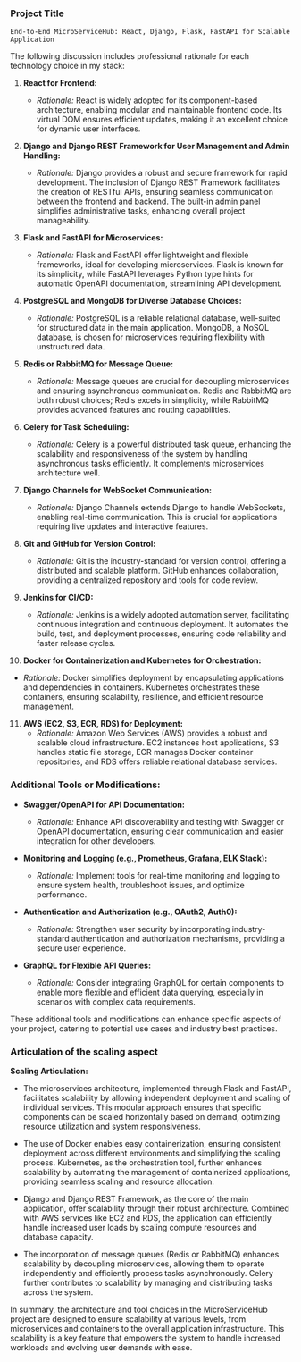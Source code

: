### Project Title

`End-to-End MicroServiceHub: React, Django, Flask, FastAPI for Scalable Application`

The following discussion includes professional rationale for each technology choice in my stack:

1. **React for Frontend:**
   - *Rationale:* React is widely adopted for its component-based architecture, enabling modular and maintainable frontend code. Its virtual DOM ensures efficient updates, making it an excellent choice for dynamic user interfaces.

2. **Django and Django REST Framework for User Management and Admin Handling:**
   - *Rationale:* Django provides a robust and secure framework for rapid development. The inclusion of Django REST Framework facilitates the creation of RESTful APIs, ensuring seamless communication between the frontend and backend. The built-in admin panel simplifies administrative tasks, enhancing overall project manageability.

3. **Flask and FastAPI for Microservices:**
   - *Rationale:* Flask and FastAPI offer lightweight and flexible frameworks, ideal for developing microservices. Flask is known for its simplicity, while FastAPI leverages Python type hints for automatic OpenAPI documentation, streamlining API development.

4. **PostgreSQL and MongoDB for Diverse Database Choices:**
   - *Rationale:* PostgreSQL is a reliable relational database, well-suited for structured data in the main application. MongoDB, a NoSQL database, is chosen for microservices requiring flexibility with unstructured data.

5. **Redis or RabbitMQ for Message Queue:**
   - *Rationale:* Message queues are crucial for decoupling microservices and ensuring asynchronous communication. Redis and RabbitMQ are both robust choices; Redis excels in simplicity, while RabbitMQ provides advanced features and routing capabilities.

6. **Celery for Task Scheduling:**
   - *Rationale:* Celery is a powerful distributed task queue, enhancing the scalability and responsiveness of the system by handling asynchronous tasks efficiently. It complements microservices architecture well.

7. **Django Channels for WebSocket Communication:**
   - *Rationale:* Django Channels extends Django to handle WebSockets, enabling real-time communication. This is crucial for applications requiring live updates and interactive features.

8. **Git and GitHub for Version Control:**
   - *Rationale:* Git is the industry-standard for version control, offering a distributed and scalable platform. GitHub enhances collaboration, providing a centralized repository and tools for code review.

9. **Jenkins for CI/CD:**
   - *Rationale:* Jenkins is a widely adopted automation server, facilitating continuous integration and continuous deployment. It automates the build, test, and deployment processes, ensuring code reliability and faster release cycles.

10. **Docker for Containerization and Kubernetes for Orchestration:**
   - *Rationale:* Docker simplifies deployment by encapsulating applications and dependencies in containers. Kubernetes orchestrates these containers, ensuring scalability, resilience, and efficient resource management.

11. **AWS (EC2, S3, ECR, RDS) for Deployment:**
    - *Rationale:* Amazon Web Services (AWS) provides a robust and scalable cloud infrastructure. EC2 instances host applications, S3 handles static file storage, ECR manages Docker container repositories, and RDS offers reliable relational database services.

### Additional Tools or Modifications:

- **Swagger/OpenAPI for API Documentation:**
  - *Rationale:* Enhance API discoverability and testing with Swagger or OpenAPI documentation, ensuring clear communication and easier integration for other developers.

- **Monitoring and Logging (e.g., Prometheus, Grafana, ELK Stack):**
  - *Rationale:* Implement tools for real-time monitoring and logging to ensure system health, troubleshoot issues, and optimize performance.

- **Authentication and Authorization (e.g., OAuth2, Auth0):**
  - *Rationale:* Strengthen user security by incorporating industry-standard authentication and authorization mechanisms, providing a secure user experience.

- **GraphQL for Flexible API Queries:**
  - *Rationale:* Consider integrating GraphQL for certain components to enable more flexible and efficient data querying, especially in scenarios with complex data requirements.

These additional tools and modifications can enhance specific aspects of your project, catering to potential use cases and industry best practices.


### Articulation of the scaling aspect



**Scaling Articulation:**
- The microservices architecture, implemented through Flask and FastAPI, facilitates scalability by allowing independent deployment and scaling of individual services. This modular approach ensures that specific components can be scaled horizontally based on demand, optimizing resource utilization and system responsiveness.

- The use of Docker enables easy containerization, ensuring consistent deployment across different environments and simplifying the scaling process. Kubernetes, as the orchestration tool, further enhances scalability by automating the management of containerized applications, providing seamless scaling and resource allocation.

- Django and Django REST Framework, as the core of the main application, offer scalability through their robust architecture. Combined with AWS services like EC2 and RDS, the application can efficiently handle increased user loads by scaling compute resources and database capacity.

- The incorporation of message queues (Redis or RabbitMQ) enhances scalability by decoupling microservices, allowing them to operate independently and efficiently process tasks asynchronously. Celery further contributes to scalability by managing and distributing tasks across the system.

In summary, the architecture and tool choices in the MicroServiceHub project are designed to ensure scalability at various levels, from microservices and containers to the overall application infrastructure. This scalability is a key feature that empowers the system to handle increased workloads and evolving user demands with ease.


